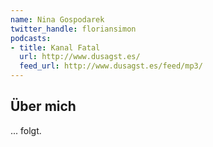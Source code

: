 ```yaml
---
name: Nina Gospodarek
twitter_handle: floriansimon
podcasts:
- title: Kanal Fatal
  url: http://www.dusagst.es/
  feed_url: http://www.dusagst.es/feed/mp3/
---
```


## Über mich

... folgt.